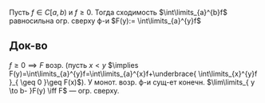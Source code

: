 Пусть $f \in C[a,b)$ и $f\geq 0$. Тогда сходимость $\int\limits_{a}^{b}f$ равносильна огр. сверху ф-и $F(y):= \int\limits_{a}^{y}f$
## Док-во

$f\geq 0\implies F$ возр. (пусть $x<y$ $\implies F(y)=\int\limits_{a}^{y}f=\int\limits_{a}^{x}f+\underbrace{ \int\limits_{x}^{y}f }_{ \geq 0 }\geq F(x)$). 
У монот. возр. ф-и сущ-ет конечн. $\lim\limits_{ y \to b- }F(y) \iff F$ — огр. сверху.